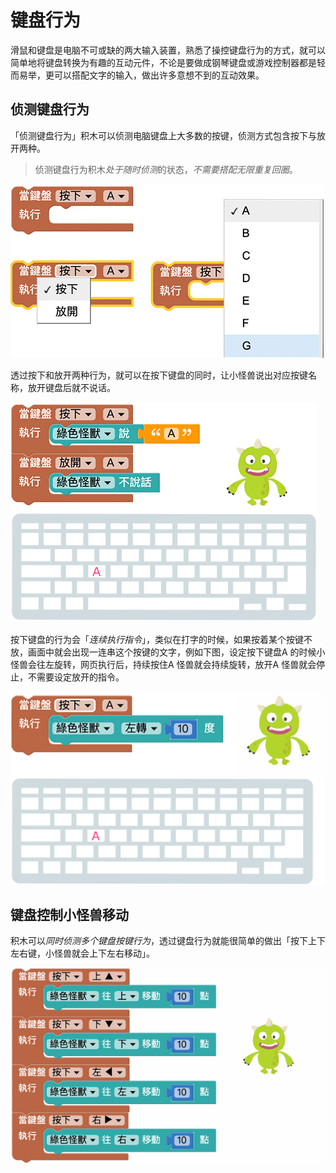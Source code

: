 # 键盘行为

滑鼠和键盘是电脑不可或缺的两大输入装置，熟悉了操控键盘行为的方式，就可以简单地将键盘转换为有趣的互动元件，不论是要做成钢琴键盘或游戏控制器都是轻而易举，更可以搭配文字的输入，做出许多意想不到的互动效果。

## 侦测键盘行为

「侦测键盘行为」积木可以侦测电脑键盘上大多数的按键，侦测方式包含按下与放开两种。

> 侦测键盘行为积木*处于随时侦测*的状态，*不需要搭配无限重复回圈*。

![键盘行为](../images/zh-tw/docs/webbit/detect/keyboard-01.jpg)

透过按下和放开两种行为，就可以在按下键盘的同时，让小怪兽说出对应按键名称，放开键盘后就不说话。

![键盘行为](../images/zh-tw/docs/webbit/detect/keyboard-02.gif)

按下键盘的行为会「*连续执行指令*」，类似在打字的时候，如果按着某个按键不放，画面中就会出现一连串这个按键的文字，例如下图，设定按下键盘A 的时候小怪兽会往左旋转，网页执行后，持续按住A 怪兽就会持续旋转，放开A 怪兽就会停止，不需要设定放开的指令。

![键盘行为](../images/zh-tw/docs/webbit/detect/keyboard-03.gif)

## 键盘控制小怪兽移动

积木可以*同时侦测多个键盘按键行为*，透过键盘行为就能很简单的做出「按下上下左右键，小怪兽就会上下左右移动」。

![键盘行为](../images/zh-tw/docs/webbit/detect/keyboard-04.gif)